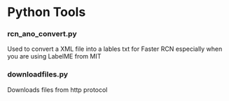 # Python Tools

### rcn_ano_convert.py
Used to convert a XML file into a lables txt for Faster RCN especially when you are using LabelME from MIT

### downloadfiles.py
Downloads files from http protocol 
